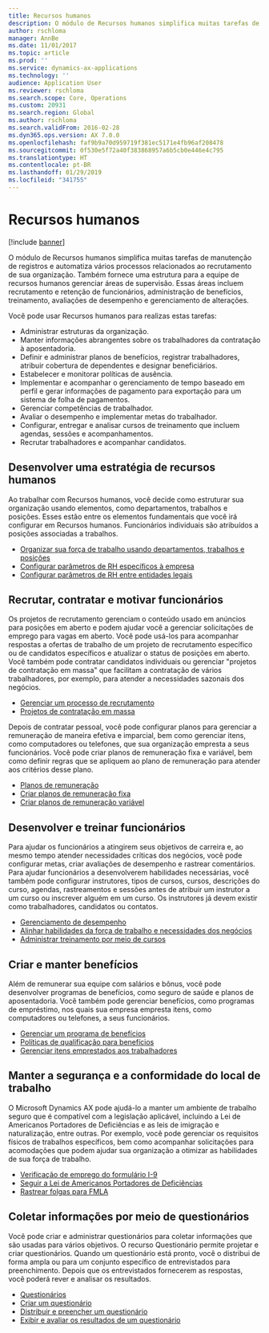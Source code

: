 ```yaml
---
title: Recursos humanos
description: O módulo de Recursos humanos simplifica muitas tarefas de manutenção de registros e automatiza vários processos relacionados ao recrutamento de sua organização. Também fornece uma estrutura para a equipe de recursos humanos gerenciar áreas de supervisão. Essas áreas incluem recrutamento e retenção de funcionários, administração de benefícios, treinamento, avaliações de desempenho e gerenciamento de alterações.
author: rschloma
manager: AnnBe
ms.date: 11/01/2017
ms.topic: article
ms.prod: ''
ms.service: dynamics-ax-applications
ms.technology: ''
audience: Application User
ms.reviewer: rschloma
ms.search.scope: Core, Operations
ms.custom: 20931
ms.search.region: Global
ms.author: rschloma
ms.search.validFrom: 2016-02-28
ms.dyn365.ops.version: AX 7.0.0
ms.openlocfilehash: faf9b9a70d959719f381ec5171e4fb96af208478
ms.sourcegitcommit: 0f530e5f72a40f383868957a6b5cb0e446e4c795
ms.translationtype: HT
ms.contentlocale: pt-BR
ms.lasthandoff: 01/29/2019
ms.locfileid: "341755"
---
```

# <a name="human-resources"></a>Recursos humanos

[!include [banner](../includes/banner.md)]

O módulo de Recursos humanos simplifica muitas tarefas de manutenção de registros e automatiza vários processos relacionados ao recrutamento de sua organização. Também fornece uma estrutura para a equipe de recursos humanos gerenciar áreas de supervisão. Essas áreas incluem recrutamento e retenção de funcionários, administração de benefícios, treinamento, avaliações de desempenho e gerenciamento de alterações.

Você pode usar Recursos humanos para realizas estas tarefas:

+ Administrar estruturas da organização.
+ Manter informações abrangentes sobre os trabalhadores da contratação à aposentadoria.
+ Definir e administrar planos de benefícios, registrar trabalhadores, atribuir cobertura de dependentes e designar beneficiários.
+ Estabelecer e monitorar políticas de ausência.
+ Implementar e acompanhar o gerenciamento de tempo baseado em perfil e gerar informações de pagamento para exportação para um sistema de folha de pagamentos.
+ Gerenciar competências de trabalhador.
+ Avaliar o desempenho e implementar metas do trabalhador.
+ Configurar, entregar e analisar cursos de treinamento que incluem agendas, sessões e acompanhamentos.
+ Recrutar trabalhadores e acompanhar candidatos.

## <a name="develop-a-human-resources-strategy"></a>Desenvolver uma estratégia de recursos humanos

Ao trabalhar com Recursos humanos, você decide como estruturar sua organização usando elementos, como departamentos, trabalhos e posições. Esses estão entre os elementos fundamentais que você irá configurar em Recursos humanos. Funcionários individuais são atribuídos a posições associadas a trabalhos.

- [Organizar sua força de trabalho usando departamentos, trabalhos e posições](../../talent/departments-jobs-positions.md)
- [Configurar parâmetros de RH específicos à empresa](../../talent/set-up-company-specific-hr-parameters.md)
- [Configurar parâmetros de RH entre entidades legais](../../talent/set-up-hr-parameters-across-legal-entities.md)

## <a name="recruit-hire-and-motivate-employees"></a>Recrutar, contratar e motivar funcionários

Os projetos de recrutamento gerenciam o conteúdo usado em anúncios para posições em aberto e podem ajudar você a gerenciar solicitações de emprego para vagas em aberto. Você pode usá-los para acompanhar respostas a ofertas de trabalho de um projeto de recrutamento específico ou de candidatos específicos e atualizar o status de posições em aberto. Você também pode contratar candidatos individuais ou gerenciar "projetos de contratação em massa" que facilitam a contratação de vários trabalhadores, por exemplo, para atender a necessidades sazonais dos negócios.

- [Gerenciar um processo de recrutamento](manage-recruiting-process.md)
- [Projetos de contratação em massa](mass-hire-projects.md) 

Depois de contratar pessoal, você pode configurar planos para gerenciar a remuneração de maneira efetiva e imparcial, bem como gerenciar itens, como computadores ou telefones, que sua organização empresta a seus funcionários. Você pode criar planos de remuneração fixa e variável, bem como definir regras que se apliquem ao plano de remuneração para atender aos critérios desse plano.

- [Planos de remuneração](../../talent/compensation-plans.md)
- [Criar planos de remuneração fixa](../../talent/create-fixed-compensation-plans.md)
- [Criar planos de remuneração variável](../../talent/create-variable-compensation-plans.md)

## <a name="develop-and-train-employees"></a>Desenvolver e treinar funcionários

Para ajudar os funcionários a atingirem seus objetivos de carreira e, ao mesmo tempo atender necessidades críticas dos negócios, você pode configurar metas, criar avaliações de desempenho e rastrear comentários. Para ajudar funcionários a desenvolverem habilidades necessárias, você também pode configurar instrutores, tipos de cursos, cursos, descrições do curso, agendas, rastreamentos e sessões antes de atribuir um instrutor a um curso ou inscrever alguém em um curso. Os instrutores já devem existir como trabalhadores, candidatos ou contatos.

- [Gerenciamento de desempenho](../../talent/performance-management-overview.md)
- [Alinhar habilidades da força de trabalho e necessidades dos negócios](../../talent/skills.md)
- [Administrar treinamento por meio de cursos](../../talent/courses.md)

## <a name="create-and-maintain-benefits"></a>Criar e manter benefícios

Além de remunerar sua equipe com salários e bônus, você pode desenvolver programas de benefícios, como seguro de saúde e planos de aposentadoria. Você também pode gerenciar benefícios, como programas de empréstimo, nos quais sua empresa empresta itens, como computadores ou telefones, a seus funcionários.

- [Gerenciar um programa de benefícios](../../talent/manage-benefit-program.md)
- [Políticas de qualificação para benefícios](../../talent/benefit-eligibility-policies.md)
- [Gerenciar itens emprestados aos trabalhadores](../../talent/loan-items.md)

## <a name="maintain-workplace-safety-and-compliance"></a>Manter a segurança e a conformidade do local de trabalho

O Microsoft Dynamics AX pode ajudá-lo a manter um ambiente de trabalho seguro que é compatível com a legislação aplicável, incluindo a Lei de Americanos Portadores de Deficiências e as leis de imigração e naturalização, entre outras. Por exemplo, você pode gerenciar os requisitos físicos de trabalhos específicos, bem como acompanhar solicitações para acomodações que podem ajudar sua organização a otimizar as habilidades de sua força de trabalho.

- [Verificação de emprego do formulário I-9](localizations/noam-usa-form-i-9-verification.md)
- [Seguir a Lei de Americanos Portadores de Deficiências](localizations/noam-usa-comply-ada.md)
- [Rastrear folgas para FMLA](localizations/noam-usa-track-time-for-fmla.md)

## <a name="gather-information-using-questionnaires"></a>Coletar informações por meio de questionários

Você pode criar e administrar questionários para coletar informações que são usadas para vários objetivos. O recurso Questionário permite projetar e criar questionários. Quando um questionário está pronto, você o distribui de forma ampla ou para um conjunto específico de entrevistados para preenchimento. Depois que os entrevistados fornecerem as respostas, você poderá rever e analisar os resultados.

- [Questionários](../../talent/questionnaires.md)
- [Criar um questionário](../../talent/design-questionnaires.md)
- [Distribuir e preencher um questionário](../../talent/distribute-questionnaires.md)
- [Exibir e avaliar os resultados de um questionário](../../talent/evaluate-questionnaire-results.md)
